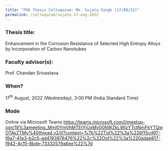 ```yaml
---
title: "PhD Thesis Colloquium: Ms. Sujata Singh (17/08/22)"
permalink: /colloquium/sujata-17-aug-2022
---
```

### Thesis title:
Enhancement in the Corrosion Resistance of Selected High Entropy Alloys by Incorporation of Carbon Nanotubes

### Faculty advisor(s):
Prof. Chandan Srivastava 

### When?
17<sup>th</sup> August, 2022 (Wednesday), 3:00 PM (India Standard Time)

### Mode
Online via Microsoft Teams
https://teams.microsoft.com/l/meetup-join/19%3ameeting_MmI0YmVhMTEtYjUxMy00NWZkLWIzYTctNmFkYTQwOTAyZTMy%40thread.v2/0?context=%7b%22Tid%22%3a%226f15cd97-f6a7-41e3-b2c5-ad4193976476%22%2c%22Oid%22%3a%220adae817-f942-4c15-8bde-73332579a6ee%22%7d